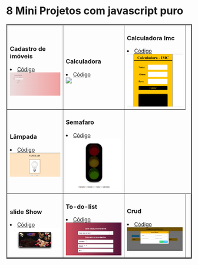 #  8 Mini Projetos com javascript puro

<table border="2">
  <tr>
    <td>
        <h3>Cadastro de imóveis</h3>
        <li><a href="./cadastroImoveis/">Código</a></li>
        <a href="https://mendesarthur.github.io/mini-projectsJs/cadastroImoveis/"><img src="./img/cadastroImoveis.png" width="250px"></a>
    </td>
      <td>
        <h3>Calculadora</h3>
        <li><a href="./calculadora/">Código</a></li>
        <a href="https://mendesarthur.github.io/mini-projectsJs/calculadora/"><img src="./img/caluladora.png" width="250px"></a>
    </td>
    <td>
      <h3>Calculadora Imc</h3>
      <li><a href="./calculadoraImc/">Código</a></li>
      <a href="https://mendesarthur.github.io/mini-projectsJs/calculadoraImc/"><img src="./img/calculadoraImc.png" width="250px" ></a>
    </td>
  </tr>
  <tr>
    <td>
      <h3>Lâmpada</h3>
      <li><a href="./lampada">Código</a></li>
      <a href="https://mendesarthur.github.io/mini-projectsJs/lampada/"><img src="./img/lampada.png" width="250px" ></a>
    </td>
    <td>
      <h3>Semafaro</h3>
      <li><a href="./semafaro/">Código</a></li>
      <a href="https://mendesarthur.github.io/mini-projectsJs/semafaro/"><img src="./img/semafaro.png" width="250px" ></a>
    </td>
  </tr>
  <tr>
    <td>
      <h3>slide Show</h3>
      <li><a href="./slideShow/">Código</a></li>
      <a href="https://mendesarthur.github.io/mini-projectsJs/slideShow/"><img src="./img/slideShow.png" width="250px" ></a>
    </td>
    <td>
      <h3>To-do-list</h3>
      <li><a href="./todoList/">Código</a></li>
      <a href="https://mendesarthur.github.io/mini-projectsJs/todoList/"><img src="./img/todoList.png" width="250px" ></a>
    </td>
     <td>
      <h3>Crud</h3>
      <li><a href="./crud/">Código</a></li>
      <a href="https://mendesarthur.github.io/mini-projectsJs/crud/"><img src="./img/crud.png" width="250px" ></a>
    </td>
    <td>
    </td>
  </tr>
  
</table>